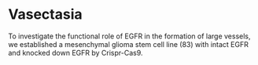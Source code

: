 # Vasectasia
To investigate the functional role of EGFR in the formation of large vessels, we established a mesenchymal glioma stem cell line (83) with intact EGFR and knocked down EGFR by Crispr-Cas9.
